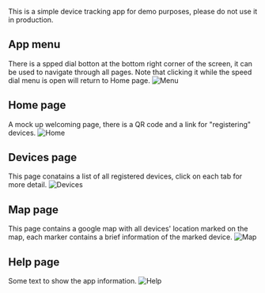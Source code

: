 This is a simple device tracking app for demo purposes, please do not use it in production.

## App menu
There is a spped dial botton at the bottom right corner of the screen, it can be used to navigate through all pages. Note that clicking it while the speed dial menu is open will return to Home page.
![Menu](https://github.com/yuyenchu/wasa_code_challenge/blob/master/showcase/speedDial.png)

## Home page
A mock up welcoming page, there is a QR code and a link for "registering" devices.
![Home](https://github.com/yuyenchu/wasa_code_challenge/blob/master/showcase/home.png)

## Devices page
This page conatains a list of all registered devices, click on each tab for more detail.
![Devices](https://github.com/yuyenchu/wasa_code_challenge/blob/master/showcase/devices.png)

## Map page
This page contains a google map with all devices' location marked on the map, each marker contains a brief information of the marked device.
![Map](https://github.com/yuyenchu/wasa_code_challenge/blob/master/showcase/map.png)


## Help page
Some text to show the app information.
![Help](https://github.com/yuyenchu/wasa_code_challenge/blob/master/showcase/help.png)